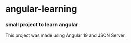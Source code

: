 # angular-learning
### small project to learn angular

This project was made using Angular 19 and JSON Server.